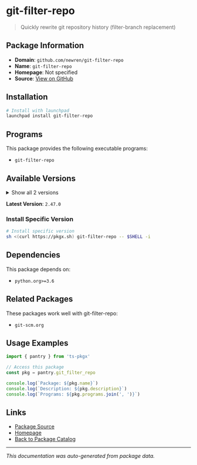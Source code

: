 # git-filter-repo

> Quickly rewrite git repository history (filter-branch replacement)

## Package Information

- **Domain**: `github.com/newren/git-filter-repo`
- **Name**: `git-filter-repo`
- **Homepage**: Not specified
- **Source**: [View on GitHub](https://github.com/pkgxdev/pantry/tree/main/projects/github.com/newren/git-filter-repo/package.yml)

## Installation

```bash
# Install with launchpad
launchpad install git-filter-repo
```

## Programs

This package provides the following executable programs:

- `git-filter-repo`

## Available Versions

<details>
<summary>Show all 2 versions</summary>

- `2.47.0`, `2.45.0`

</details>

**Latest Version**: `2.47.0`

### Install Specific Version

```bash
# Install specific version
sh <(curl https://pkgx.sh) git-filter-repo -- $SHELL -i
```

## Dependencies

This package depends on:

- `python.org>=3.6`

## Related Packages

These packages work well with git-filter-repo:

- `git-scm.org`

## Usage Examples

```typescript
import { pantry } from 'ts-pkgx'

// Access this package
const pkg = pantry.git_filter_repo

console.log(`Package: ${pkg.name}`)
console.log(`Description: ${pkg.description}`)
console.log(`Programs: ${pkg.programs.join(', ')}`)
```

## Links

- [Package Source](https://github.com/pkgxdev/pantry/tree/main/projects/github.com/newren/git-filter-repo/package.yml)
- [Homepage](#)
- [Back to Package Catalog](../package-catalog.md)

---

*This documentation was auto-generated from package data.*
